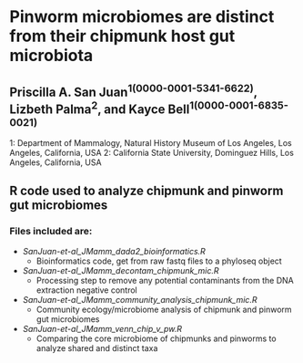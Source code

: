 # Pinworm microbiomes are distinct from their chipmunk host gut microbiota
## Priscilla A. San Juan<sup>1(0000-0001-5341-6622)</sup>, Lizbeth Palma<sup>2</sup>, and Kayce Bell<sup>1(0000-0001-6835-0021)</sup>
1: Department of Mammalogy, Natural History Museum of Los Angeles, Los Angeles, California, USA
2: California State University, Dominguez Hills, Los Angeles, California, USA


## R code used to analyze chipmunk and pinworm gut microbiomes
### Files included are:
- *SanJuan-et-al_JMamm_dada2_bioinformatics.R*
  - Bioinformatics code, get from raw fastq files to a phyloseq object
- *SanJuan-et-al_JMamm_decontam_chipmunk_mic.R*
  - Processing step to remove any potential contaminants from the DNA extraction negative control
- *SanJuan-et-al_JMamm_community_analysis_chipmunk_mic.R*
  - Community ecology/microbiome analysis of chipmunk and pinworm gut microbiomes
- *SanJuan-et-al_JMamm_venn_chip_v_pw.R*
  - Comparing the core microbiome of chipmunks and pinworms to analyze shared and distinct taxa
